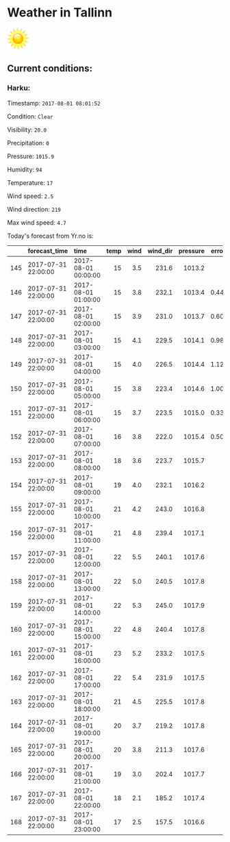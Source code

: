 # Weather in Tallinn 

<img src= 'images/sun.jpg' width= '50' /> 

## Current conditions: 

### Harku: 

Timestamp: ``` 2017-08-01 08:01:52 ``` 

Condition: ``` Clear ``` 

Visibility: ``` 20.0 ``` 

Precipitation: ``` 0 ``` 

Pressure: ``` 1015.9 ``` 

Humidity: ``` 94 ``` 

Temperature: ``` 17 ``` 

Wind speed: ``` 2.5 ``` 

Wind direction: ``` 219 ``` 

Max wind speed: ``` 4.7 ``` 


 Today's forecast from Yr.no is: 

|    |forecast_time       |time                | temp| wind| wind_dir| pressure| error_temp|
|:---|:-------------------|:-------------------|----:|----:|--------:|--------:|----------:|
|145 |2017-07-31 22:00:00 |2017-08-01 00:00:00 |   15|  3.5|    231.6|   1013.2|         NA|
|146 |2017-07-31 22:00:00 |2017-08-01 01:00:00 |   15|  3.8|    232.1|   1013.4|  0.4478261|
|147 |2017-07-31 22:00:00 |2017-08-01 02:00:00 |   15|  3.9|    231.0|   1013.7|  0.6000000|
|148 |2017-07-31 22:00:00 |2017-08-01 03:00:00 |   15|  4.1|    229.5|   1014.1|  0.9827586|
|149 |2017-07-31 22:00:00 |2017-08-01 04:00:00 |   15|  4.0|    226.5|   1014.4|  1.1275862|
|150 |2017-07-31 22:00:00 |2017-08-01 05:00:00 |   15|  3.8|    223.4|   1014.6|  1.0034483|
|151 |2017-07-31 22:00:00 |2017-08-01 06:00:00 |   15|  3.7|    223.5|   1015.0|  0.3344828|
|152 |2017-07-31 22:00:00 |2017-08-01 07:00:00 |   16|  3.8|    222.0|   1015.4|  0.5000000|
|153 |2017-07-31 22:00:00 |2017-08-01 08:00:00 |   18|  3.6|    223.7|   1015.7|         NA|
|154 |2017-07-31 22:00:00 |2017-08-01 09:00:00 |   19|  4.0|    232.1|   1016.2|         NA|
|155 |2017-07-31 22:00:00 |2017-08-01 10:00:00 |   21|  4.2|    243.0|   1016.8|         NA|
|156 |2017-07-31 22:00:00 |2017-08-01 11:00:00 |   21|  4.8|    239.4|   1017.1|         NA|
|157 |2017-07-31 22:00:00 |2017-08-01 12:00:00 |   22|  5.5|    240.1|   1017.6|         NA|
|158 |2017-07-31 22:00:00 |2017-08-01 13:00:00 |   22|  5.0|    240.5|   1017.8|         NA|
|159 |2017-07-31 22:00:00 |2017-08-01 14:00:00 |   22|  5.3|    245.0|   1017.9|         NA|
|160 |2017-07-31 22:00:00 |2017-08-01 15:00:00 |   22|  4.8|    240.4|   1017.8|         NA|
|161 |2017-07-31 22:00:00 |2017-08-01 16:00:00 |   23|  5.2|    233.2|   1017.5|         NA|
|162 |2017-07-31 22:00:00 |2017-08-01 17:00:00 |   22|  5.4|    231.9|   1017.5|         NA|
|163 |2017-07-31 22:00:00 |2017-08-01 18:00:00 |   21|  4.5|    225.5|   1017.8|         NA|
|164 |2017-07-31 22:00:00 |2017-08-01 19:00:00 |   20|  3.7|    219.2|   1017.8|         NA|
|165 |2017-07-31 22:00:00 |2017-08-01 20:00:00 |   20|  3.8|    211.3|   1017.6|         NA|
|166 |2017-07-31 22:00:00 |2017-08-01 21:00:00 |   19|  3.0|    202.4|   1017.7|         NA|
|167 |2017-07-31 22:00:00 |2017-08-01 22:00:00 |   18|  2.1|    185.2|   1017.4|         NA|
|168 |2017-07-31 22:00:00 |2017-08-01 23:00:00 |   17|  2.5|    157.5|   1016.6|         NA|
